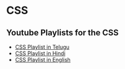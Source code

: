 # CSS

## Youtube Playlists for the CSS

- [CSS Playlist in Telugu](https://www.youtube.com/playlist?list=PLzdWZT-ZJD09lGBkH4LIUwqsCWI7QPEXQ)
- [CSS Playlist in Hindi](https://www.youtube.com/watch?v=OpWjt_wbV4E)
- [CSS Playlist in English](https://www.youtube.com/watch?v=G3e-cpL7ofc)
